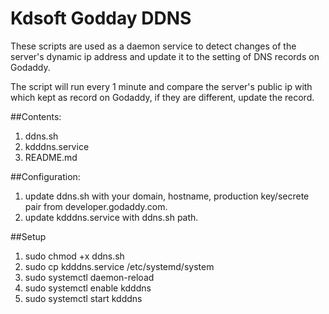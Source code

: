 # Kdsoft Godday DDNS

These scripts are used as a daemon service to detect changes of the server's dynamic ip address and update it to the setting of DNS records on Godaddy.

The script will run every 1 minute and compare the server's public ip with which kept as record on Godaddy, if they are different, update the record.

##Contents:
1. ddns.sh
2. kdddns.service
3. README.md

##Configuration:
1. update ddns.sh with your domain, hostname, production key/secrete pair from developer.godaddy.com.
2. update kdddns.service with ddns.sh path.

##Setup
1. sudo chmod +x ddns.sh
2. sudo cp kdddns.service /etc/systemd/system
3. sudo systemctl daemon-reload
4. sudo systemctl enable kdddns
5. sudo systemctl start kdddns 
